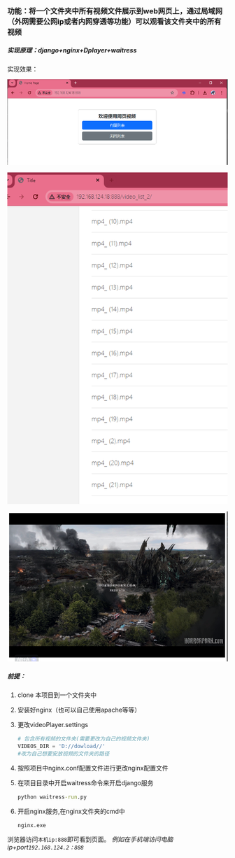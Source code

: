 ### 功能：将一个文件夹中所有视频文件展示到web网页上，通过局域网（外网需要公网ip或者内网穿透等功能）可以观看该文件夹中的所有视频

##### 实现原理：django+nginx+Dplayer+waitress

实现效果：

![](/VideoPlayer/readme_img/home.png)

![](/VideoPlayer/readme_img/list.png)

![](/VideoPlayer/readme_img/video.png)

##### 前提：

1. clone 本项目到一个文件夹中

2. 安装好nginx（也可以自己使用apache等等）

3. 更改videoPlayer.settings

   ```python
   # 包含所有视频的文件夹(需要更改为自己的视频文件夹)
   VIDEOS_DIR = 'D://dowload//'
   #改为自己想要安放视频的文件夹的路径
   ```


4. 按照项目中nginx.conf配置文件进行更改nginx配置文件

5. 在项目目录中开启waitress命令来开启django服务
   ```cmd
   python waitress-run.py
   ```

6. 开启nginx服务,在nginx文件夹的cmd中
   ```cmd
   nginx.exe 
   ```

浏览器访问`本机ip:888`即可看到页面。
*例如在手机端访问电脑ip+port`192.168.124.2：888`*
